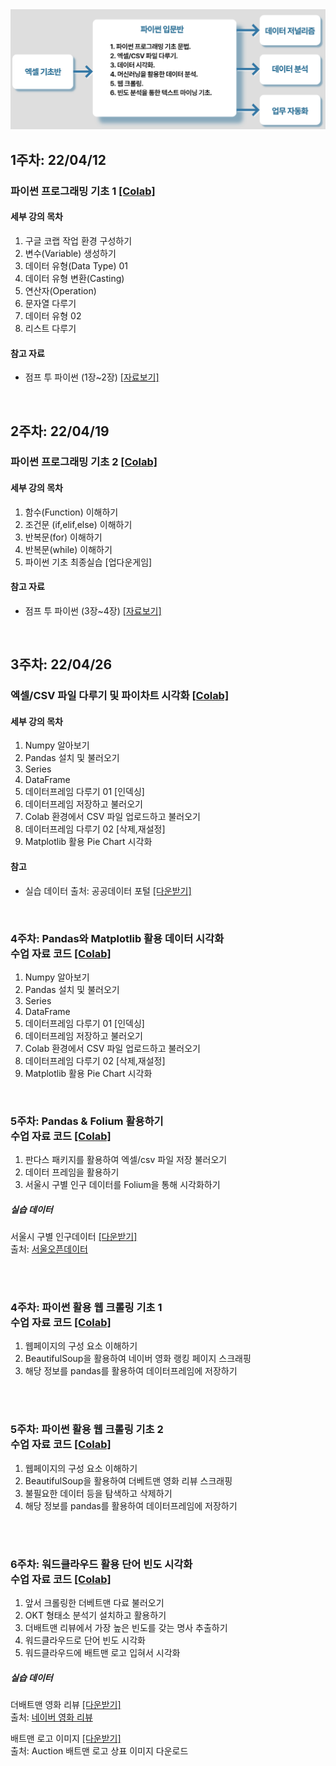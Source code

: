 <img src='https://github.com/Hanbi-Kim/IntroToPython/blob/main/images/cur.png?raw=true'>

<br>

## 1주차: 22/04/12 
### 파이썬 프로그래밍 기초 1 [[Colab]](https://github.com/Hanbi-Kim/IntroToPython/blob/main/Code/W01_Python_Introduction_01.ipynb)
#### 세부 강의 목차
1. 구글 코랩 작업 환경 구성하기
2. 변수(Variable) 생성하기
3. 데이터 유형(Data Type) 01
4. 데이터 유형 변환(Casting)
5. 연산자(Operation)
6. 문자열 다루기
7. 데이터 유형 02
8. 리스트 다루기

#### 참고 자료
- 점프 투 파이썬 (1장~2장) [[자료보기]](https://wikidocs.net/book/1)

<br>

## 2주차: 22/04/19
### 파이썬 프로그래밍 기초 2 [[Colab]](https://github.com/Hanbi-Kim/IntroToPython/blob/main/code/W02_Python_Introduction_02.ipynb)
#### 세부 강의 목차
1. 함수(Function) 이해하기
2. 조건문 (if,elif,else) 이해하기
3. 반복문(for) 이해하기 
4. 반복문(while) 이해하기
5. 파이썬 기초 최종실습 [업다운게임]

#### 참고 자료
- 점프 투 파이썬 (3장~4장) [[자료보기]](https://wikidocs.net/19)

<br>

## 3주차: 22/04/26
### 엑셀/CSV 파일 다루기 및 파이차트 시각화 [[Colab]](https://github.com/Hanbi-Kim/Data-Analysis-Projects/blob/main/code/W03_Numpy%26Pandas%26PieChart.ipynb)
#### 세부 강의 목차
1. Numpy 알아보기
2. Pandas 설치 및 불러오기
3. Series
4. DataFrame
5. 데이터프레임 다루기 01 [인덱싱]
6. 데이터프레임 저장하고 불러오기
7. Colab 환경에서 CSV 파일 업로드하고 불러오기
8. 데이터프레임 다루기 02 [삭제,재설정]
9. Matplotlib 활용 Pie Chart 시각화

#### 참고 
- 실습 데이터 출처: 공공데이터 포털 [[다운받기]](https://www.data.go.kr/data/15054357/fileData.do#tab-layer-file)

<br>

### 4주차: Pandas와 Matplotlib 활용 데이터 시각화 <br> 수업 자료 코드 [[Colab]](https://github.com/Hanbi-Kim/IntroToPython/blob/main/Pandas%26PieChart.ipynb)
1. Numpy 알아보기
2. Pandas 설치 및 불러오기
3. Series
4. DataFrame
5. 데이터프레임 다루기 01 [인덱싱]
6. 데이터프레임 저장하고 불러오기
7. Colab 환경에서 CSV 파일 업로드하고 불러오기
8. 데이터프레임 다루기 02 [삭제,재설정]
9. Matplotlib 활용 Pie Chart 시각화

<br>

### 5주차: Pandas & Folium 활용하기 <br> 수업 자료 코드 [[Colab]](https://github.com/Hanbi-Kim/IntroToPython/blob/main/Pandas%26Folium.ipynb)
1. 판다스 패키지를 활용하여 엑셀/csv 파일 저장 불러오기
2. 데이터 프레임을 활용하기
3. 서울시 구별 인구 데이터를 Folium을 통해 시각화하기<br>

##### 실습 데이터
서울시 구별 인구데이터 [[다운받기]](https://drive.google.com/drive/u/0/folders/1p07WBloykRusFSJ3UHATdsCN2DlfwBWr)<br/>
출처: [서울오픈데이터](https://data.seoul.go.kr/dataList/10718/S/2/datasetView.do)

<br><br>

### 4주차: 파이썬 활용 웹 크롤링 기초 1 <br> 수업 자료 코드 [[Colab]](https://github.com/Hanbi-Kim/IntroToPython/blob/main/WebCrawling_Introduction.ipynb)
1. 웹페이지의 구성 요소 이해하기
2. BeautifulSoup을 활용하여 네이버 영화 랭킹 페이지 스크래핑
3. 해당 정보를 pandas를 활용하여 데이터프레임에 저장하기<br>

<br><br>

### 5주차: 파이썬 활용 웹 크롤링 기초 2 <br> 수업 자료 코드 [[Colab]](https://github.com/Hanbi-Kim/IntroToPython/blob/main/WebCrawling_Introduction02.ipynb)
1. 웹페이지의 구성 요소 이해하기
2. BeautifulSoup을 활용하여 더베트맨 영화 리뷰 스크래핑
3. 불필요한 데이터 등을 탐색하고 삭제하기
4. 해당 정보를 pandas를 활용하여 데이터프레임에 저장하기<br>

<br><br>

### 6주차: 워드클라우드 활용 단어 빈도 시각화 <br> 수업 자료 코드 [[Colab]](https://github.com/Hanbi-Kim/IntroToPython/blob/main/WordCloud.ipynb)
1. 앞서 크롤링한 더베트맨 다료 불러오기
2. OKT 형태소 분석기 설치하고 활용하기
3. 더배트맨 리뷰에서 가장 높은 빈도를 갖는 명사 추출하기
4. 워드클라우드로 단어 빈도 시각화
5. 워드클라우드에 배트맨 로고 입혀서 시각화<br>

##### 실습 데이터
더배트맨 영화 리뷰 [[다운받기]](https://drive.google.com/drive/u/0/folders/1p07WBloykRusFSJ3UHATdsCN2DlfwBWr)<br/>
출처: [네이버 영화 리뷰](https://movie.naver.com/movie/point/af/list.naver?st=mcode&sword=154282&target=after&page=20)

배트맨 로고 이미지 [[다운받기]](https://drive.google.com/drive/u/0/folders/1p07WBloykRusFSJ3UHATdsCN2DlfwBWr) <br/>
출처: Auction 배트맨 로고 상표 이미지 다운로드

<br><br>

